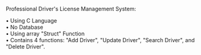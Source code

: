 Professional Driver's License Management System:  
  
• Using C Language  
• No Database  
• Using array "Struct" Function  
• Contains 4 functions: "Add Driver", "Update Driver", "Search Driver", and "Delete Driver".  
